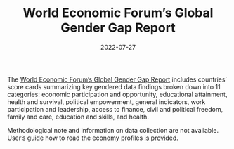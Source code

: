 ﻿---
title: "World Economic Forum’s Global Gender Gap Report"
linkTitle: "World Economic Forum’s Global Gender Gap Report"
date: 2022-07-27
countries: ["Kazakhstan"]
category: ["INGO"]
tags: ["population", "health", "legal rights", "political empowerment", "overview", "general INGO", "education"]
dates: [2005-2022]
data_type: ["survey", "quantitative", "report"] 
language: ["English", "French", "Spanish"]
description: 
  The Global Gender Gap Report includes countries’ score cards summarizing key gendered data about included countries.
---

The [World Economic Forum’s Global Gender Gap Report](https://www.weforum.org/reports/global-gender-gap-report-2022) includes countries’ score cards summarizing key gendered data findings broken down into 11 categories: economic participation and opportunity, educational attainment, health and survival, political empowerment, general indicators, work participation and leadership, access to finance, civil and political freedom, family and care, education and skills, and health. 

Methodological note and information on data collection are not available. User’s guide how to read the economy profiles [is provided](https://www.weforum.org/reports/global-gender-gap-report-2022/in-full/user-s-guide-how-to-read-the-economy-profiles). 
